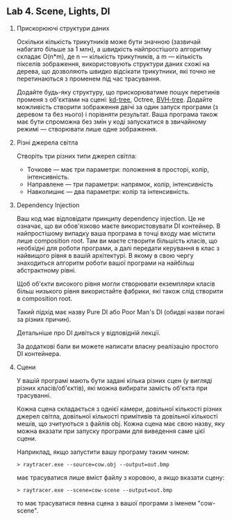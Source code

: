 ## Lab 4. Scene, Lights, DI

1. Прискорюючі структури даних

   Оскільки кількість трикутників може бути значною (зазвичай набагато більше за 1 млн), а швидкість найпростішого алгоритму складає O(n*m), де n — кількість трикутників, а m — кількість пікселів зображення, використовують структури даних схожі на дерева, що дозволяють швидко відсікати трикутники, які точно не перетинаються з променем під час трасування.

   Додайте будь-яку структуру, що прискорюватиме пошук перетинів променя з об'єктами на сцені: [kd-tree](https://www.pbr-book.org/3ed-2018/Primitives_and_Intersection_Acceleration/Kd-Tree_Accelerator), Octree, [BVH-tree](https://www.pbr-book.org/3ed-2018/Primitives_and_Intersection_Acceleration/Bounding_Volume_Hierarchies). Додайте можливість створити зображення двічі за один запуск програми (з деревом та без нього) і порівняти результат. Ваша програма також має бути спроможна без змін у коді запускатися в звичайному режимі — створювати лише одне зображення.

2. Різні джерела світла

   Створіть три різних типи джерел світла:

   - Точкове — має три параметри: положення в просторі, колір, інтенсивність.
   - Направлене — три параметри: напрямок, колір, інтенсивність
   - Навколишнє — два параметри: колір та інтенсивність.

3. Dependency Injection

   Ваш код має відповідати принципу dependency injection. Це не означає, що ви обов'язково маєте використовувати DI контейнер. В найпростішому випадку ваша програма в точці входу має містити лише composition root. Там ви маєте створити більшість класів, що необхідні для роботи програми, а далі передати керування в клас з найвищого рівня в вашій архітектурі. В якому в свою чергу знаходиться алгоритм роботи вашої програми на найбільш абстрактному рівні.

   Щоб об'єкти високого рівня могли створювати екземпляри класів більш низького рівня використайте фабрики, які також слід створити в composition root.

   Такий підхід має назву Pure DI або Poor Man's DI (обидві назви погані за різних причин).

   Детальніше про DI дивіться у відповідній лекції.

   За додаткові бали ви можете написати власну реалізацію простого DI контейнера.

4. Сцени

   У вашій програмі мають бути задані кілька різних сцен (у вигляді різних класів/об'єктів), які можна вибирати замість об'єкта при трасуванні. 

   Кожна сцена складається з однієї камери, довільної кількості різних джерел світла, довільної кількості примітивів та довільної кількості мешів, що зчитуються з файлів obj. Кожна сцена має свою назву, яку можна вказати при запуску програми для виведення саме цієї сцени.

   Наприклад, якщо запустити вашу програму таким чином:

   ```
   > raytracer.exe --source=cow.obj --output=out.bmp
   ```

   має трасуватися лише вміст файлу з коровою, а якщо вказати сцену:

   ```
   > raytracer.exe --scene=cow-scene --output=out.bmp
   ```

   то має трасуватися певна сцена з вашої програми з іменем "cow-scene".
